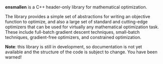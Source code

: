 **ensmallen** is a C++ header-only library for mathematical optimization.

The library provides a simple set of abstractions for writing an objective
function to optimize, and also a large set of standard and cutting-edge
optimizers that can be used for virtually any mathematical optimization task.
These include full-batch gradient descent techniques, small-batch techniques,
gradient-free optimizers, and constrained optimization.

**Note**: this library is still in development, so documentation is not yet
available and the structure of the code is subject to change.  You have been
warned!
